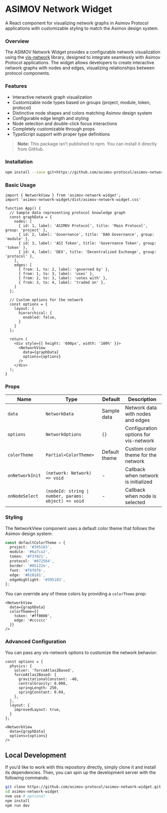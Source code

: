 # ASIMOV Network Widget

A React component for visualizing network graphs in Asimov Protocol applications with customizable styling to match the Asimov design system.

### Overview

The ASIMOV Network Widget provides a configurable network visualization using the [vis-network](https://github.com/visjs/vis-network) library, designed to integrate seamlessly with Asimov Protocol applications. The widget allows developers to create interactive network graphs with nodes and edges, visualizing relationships between protocol components.

### Features

- Interactive network graph visualization
- Customizable node types based on groups (project, module, token, protocol)
- Distinctive node shapes and colors matching Asimov design system
- Configurable edge length and styling
- Node selection and double-click focus interactions
- Completely customizable through props
- TypeScript support with proper type definitions

> **Note:** This package isn’t published to npm. You can install it directly from GitHub.

### Installation

```bash
npm install --save git+https://github.com/asimov-protocol/asimov-network-widget.git
```

### Basic Usage

```tsx
import { NetworkView } from 'asimov-network-widget';
import 'asimov-network-widget/dist/asimov-network-widget.css'

function App() {
  // Sample data representing protocol knowledge graph
  const graphData = {
    nodes: [
      { id: 1, label: 'ASIMOV Protocol', title: 'Main Protocol', group: 'project' },
      { id: 2, label: 'Governance', title: 'DAO Governance', group: 'module' },
      { id: 3, label: 'ASI Token', title: 'Governance Token', group: 'token' },
      { id: 4, label: 'DEX', title: 'Decentralized Exchange', group: 'protocol' },
    ],
    edges: [
      { from: 1, to: 2, label: 'governed by' },
      { from: 1, to: 3, label: 'uses' },
      { from: 2, to: 3, label: 'votes with' },
      { from: 3, to: 4, label: 'traded on' },
    ]
  };

  // Custom options for the network
  const options = {
    layout: {
      hierarchical: {
        enabled: false,
      }
    }
  };

  return (
    <div style={{ height: '600px', width: '100%' }}>
      <NetworkView
        data={graphData}
        options={options}
      />
    </div>
  );
}
```

### Props

| Name | Type | Default | Description |
|------|------|---------|-------------|
| `data` | `NetworkData` | Sample data | Network data with nodes and edges |
| `options` | `NetworkOptions` | `{}` | Configuration options for vis-network |
| `colorTheme` | `Partial<ColorTheme>` | Default theme | Custom color theme for the network |
| `onNetworkInit` | `(network: Network) => void` | - | Callback when network is initialized |
| `onNodeSelect` | `(nodeId: string \| number, params: object) => void` | - | Callback when node is selected |

### Styling

The NetworkView component uses a default color theme that follows the Asimov design system:

```ts
const defaultColorTheme = {
  project: '#395183',
  module: '#6a7ca2',
  token: '#f37021',
  protocol: '#072564',
  border: '#05122e',
  font: '#f6f6f6',
  edge: '#818181',
  edgeHighlight: '#395183',
};
```

You can override any of these colors by providing a `colorTheme` prop:

```tsx
<NetworkView
  data={graphData}
  colorTheme={{
    token: '#ff0000',
    edge: '#cccccc'
  }}
/>
```

### Advanced Configuration

You can pass any vis-network options to customize the network behavior:

```tsx
const options = {
  physics: {
    solver: 'forceAtlas2Based',
    forceAtlas2Based: {
      gravitationalConstant: -40,
      centralGravity: 0.008,
      springLength: 250,
      springConstant: 0.04,
    },
  },
  layout: {
    improvedLayout: true,
  }
};

<NetworkView
  data={graphData}
  options={options}
/>
```

## Local Development

If you’d like to work with this repository directly, simply clone it and install its dependencies. Then, you can spin up the development server with the following commands:

```bash
git clone https://github.com/asimov-protocol/asimov-network-widget.git
cd asimov-network-widget
nvm use # optional
npm install
npm run dev
```

